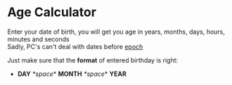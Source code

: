 # Age Calculator

Enter your date of birth, you will get you age in years, months, days, hours, minutes and seconds  
Sadly, PC's can't deal with dates before [epoch](https://en.wikipedia.org/wiki/Epoch_(computing))  

Just make sure that the **format** of entered birthday is right:  
- **DAY** *\*space*\* **MONTH** *\*space*\* **YEAR** 

